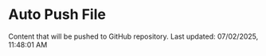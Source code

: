 # Auto Push File

Content that will be pushed to GitHub repository.
Last updated: 07/02/2025, 11:48:01 AM